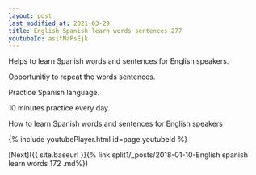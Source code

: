```yaml
---
layout: post
last_modified_at: 2021-03-29
title: English Spanish learn words sentences 277 
youtubeId: asitNaPsEjk
---
```

 
 
Helps to learn Spanish words and sentences for English speakers.

Opportunitiy to repeat the words sentences. 

Practice Spanish language. 
 
10 minutes practice every day. 
 
How to learn Spanish words and sentences for English speakers 
 
{% include youtubePlayer.html id=page.youtubeId %}
 
 
[Next]({{ site.baseurl }}{% link  split1/_posts/2018-01-10-English spanish learn words 172 .md%})
 
